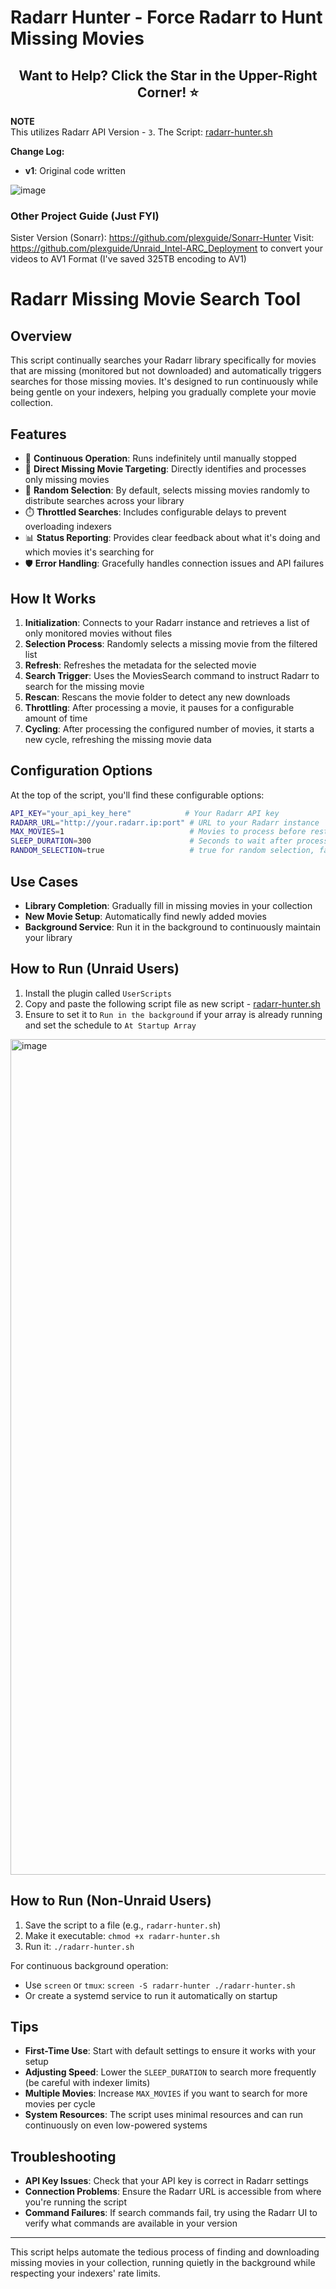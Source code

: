 # Radarr Hunter - Force Radarr to Hunt Missing Movies

<h2 align="center">Want to Help? Click the Star in the Upper-Right Corner! ⭐</h2>

**NOTE**  
This utilizes Radarr API Version - `3`. The Script: [radarr-hunter.sh](radarr-hunter.sh)

**Change Log:**
- **v1**: Original code written

![image](https://github.com/user-attachments/assets/21721557-01a6-462a-b7c3-54bbcd8514c4)

### Other Project Guide (Just FYI)

Sister Version (Sonarr): https://github.com/plexguide/Sonarr-Hunter
Visit: https://github.com/plexguide/Unraid_Intel-ARC_Deployment to convert your videos to AV1 Format (I've saved 325TB encoding to AV1)

# Radarr Missing Movie Search Tool

## Overview

This script continually searches your Radarr library specifically for movies that are missing (monitored but not downloaded) and automatically triggers searches for those missing movies. It's designed to run continuously while being gentle on your indexers, helping you gradually complete your movie collection.

## Features

- 🔄 **Continuous Operation**: Runs indefinitely until manually stopped
- 🎯 **Direct Missing Movie Targeting**: Directly identifies and processes only missing movies
- 🎲 **Random Selection**: By default, selects missing movies randomly to distribute searches across your library
- ⏱️ **Throttled Searches**: Includes configurable delays to prevent overloading indexers
- 📊 **Status Reporting**: Provides clear feedback about what it's doing and which movies it's searching for
- 🛡️ **Error Handling**: Gracefully handles connection issues and API failures

## How It Works

1. **Initialization**: Connects to your Radarr instance and retrieves a list of only monitored movies without files
2. **Selection Process**: Randomly selects a missing movie from the filtered list
3. **Refresh**: Refreshes the metadata for the selected movie
4. **Search Trigger**: Uses the MoviesSearch command to instruct Radarr to search for the missing movie
5. **Rescan**: Rescans the movie folder to detect any new downloads
6. **Throttling**: After processing a movie, it pauses for a configurable amount of time
7. **Cycling**: After processing the configured number of movies, it starts a new cycle, refreshing the missing movie data

## Configuration Options

At the top of the script, you'll find these configurable options:

```bash
API_KEY="your_api_key_here"            # Your Radarr API key
RADARR_URL="http://your.radarr.ip:port" # URL to your Radarr instance
MAX_MOVIES=1                            # Movies to process before restarting cycle
SLEEP_DURATION=300                      # Seconds to wait after processing a movie (300=5min)
RANDOM_SELECTION=true                   # true for random selection, false for sequential
```

## Use Cases

- **Library Completion**: Gradually fill in missing movies in your collection
- **New Movie Setup**: Automatically find newly added movies
- **Background Service**: Run it in the background to continuously maintain your library

## How to Run (Unraid Users)

1. Install the plugin called `UserScripts`
2. Copy and paste the following script file as new script - [radarr-hunter.sh](radarr-hunter.sh) 
3. Ensure to set it to `Run in the background` if your array is already running and set the schedule to `At Startup Array`

<img width="1337" alt="image" src="https://github.com/user-attachments/assets/dbaf9864-1db9-42a5-bd0b-60b6310f9694" />

## How to Run (Non-Unraid Users)

1. Save the script to a file (e.g., `radarr-hunter.sh`)
2. Make it executable: `chmod +x radarr-hunter.sh`
3. Run it: `./radarr-hunter.sh`

For continuous background operation:
- Use `screen` or `tmux`: `screen -S radarr-hunter ./radarr-hunter.sh`
- Or create a systemd service to run it automatically on startup

## Tips

- **First-Time Use**: Start with default settings to ensure it works with your setup
- **Adjusting Speed**: Lower the `SLEEP_DURATION` to search more frequently (be careful with indexer limits)
- **Multiple Movies**: Increase `MAX_MOVIES` if you want to search for more movies per cycle
- **System Resources**: The script uses minimal resources and can run continuously on even low-powered systems

## Troubleshooting

- **API Key Issues**: Check that your API key is correct in Radarr settings
- **Connection Problems**: Ensure the Radarr URL is accessible from where you're running the script
- **Command Failures**: If search commands fail, try using the Radarr UI to verify what commands are available in your version

---

This script helps automate the tedious process of finding and downloading missing movies in your collection, running quietly in the background while respecting your indexers' rate limits.
